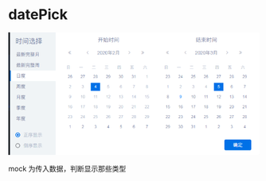 # datePick

![image](https://github.com/wuyinxing/datePick/blob/master/red.png)


mock 为传入数据，判断显示那些类型
